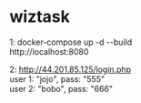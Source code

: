 # wiztask


1: 
docker-compose up -d --build \
http://localhost:8080


2:
http://44.201.85.125/login.php \
user 1: "jojo", pass: "555" \
user 2: "bobo", pass: "666"
